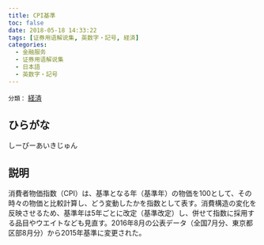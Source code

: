 ```yaml
---
title: CPI基準
toc: false
date: 2018-05-18 14:33:22
tags: [证券用语解说集, 英数字・記号, 経済]
categories:
  - 金融服务
  - 证券用语解说集
  - 日本語
  - 英数字・記号
---
```


`分類：` [経済](/tags/経済/)

## ひらがな

しーぴーあいきじゅん

## 説明

消費者物価指数（CPI）は、基準となる年（基準年）の物価を100として、その時々の物価と比較計算し、どう変動したかを指数として表す。消費構造の変化を反映させるため、基準年は5年ごとに改定（基準改定）し、併せて指数に採用する品目やウエイトなども見直す。2016年8月の公表データ（全国7月分、東京都区部8月分）から2015年基準に変更された。
